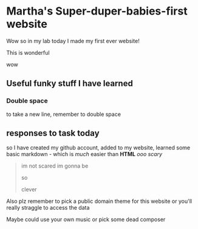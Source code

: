 # Martha's Super-duper-babies-first website
Wow so in my lab today I made my first ever website!

This is wonderful

wow 

## Useful funky stuff I have learned

### Double space

to take a new line, remember to double space

## responses to task today

so I have created my github account, added to my website, learned some basic markdown - which is *much* easier than **HTML** _ooo scary_

>im not scared im gonna be 
>
>so
>
>clever

Also plz remember to pick a public domain theme for this website or you'll really straggle to access the data

Maybe could use your own music or pick some dead composer
